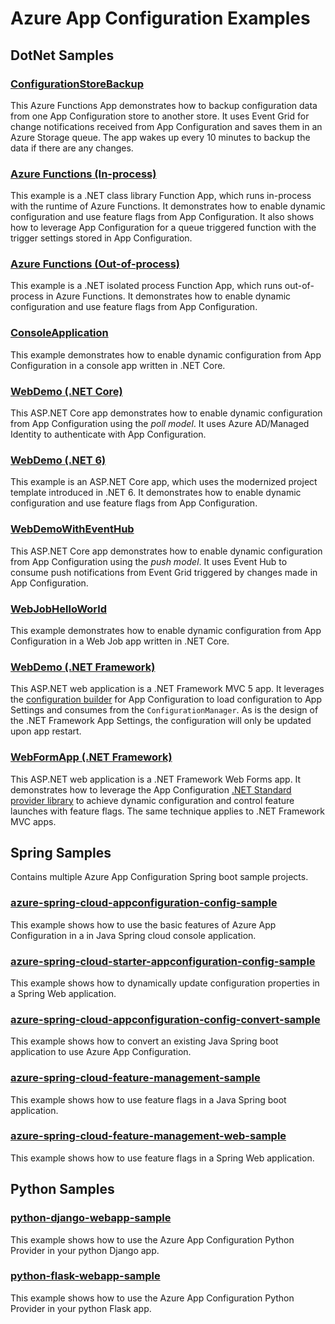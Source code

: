 # Azure App Configuration Examples

## DotNet Samples

### [ConfigurationStoreBackup](./ConfigurationStoreBackup)

This Azure Functions App demonstrates how to backup configuration data from one App Configuration store to another store. It uses Event Grid for change notifications received from App Configuration and saves them in an Azure Storage queue. The app wakes up every 10 minutes to backup the data if there are any changes.

### [Azure Functions (In-process)](./DotNetCore/AzureFunction/FunctionApp)

This example is a .NET class library Function App, which runs in-process with the runtime of Azure Functions. It demonstrates how to enable dynamic configuration and use feature flags from App Configuration. It also shows how to leverage App Configuration for a queue triggered function with the trigger settings stored in App Configuration.

### [Azure Functions (Out-of-process)](./DotNetCore/AzureFunction/FunctionAppIsolatedMode)

This example is a .NET isolated process Function App, which runs out-of-process in Azure Functions. It demonstrates how to enable dynamic configuration and use feature flags from App Configuration.

### [ConsoleApplication](./DotNetCore/ConsoleApplication)

This example demonstrates how to enable dynamic configuration from App Configuration in a console app written in .NET Core.

### [WebDemo (.NET Core)](./DotNetCore/WebDemo)

This ASP.NET Core app demonstrates how to enable dynamic configuration from App Configuration using the *poll model*. It uses Azure AD/Managed Identity to authenticate with App Configuration.

### [WebDemo (.NET 6)](./DotNetCore/WebDemoNet6)

This example is an ASP.NET Core app, which uses the modernized project template introduced in .NET 6. It demonstrates how to enable dynamic configuration and use feature flags from App Configuration.

### [WebDemoWithEventHub](./DotNetCore/WebDemoWithEventHub/WebDemoWithEventHub)

This ASP.NET Core app demonstrates how to enable dynamic configuration from App Configuration using the *push model*. It uses Event Hub to consume push notifications from Event Grid triggered by changes made in App Configuration.

### [WebJobHelloWorld](./DotNetCore/WebJobs/WebJobHelloWorld)

This example demonstrates how to enable dynamic configuration from App Configuration in a Web Job app written in .NET Core.

### [WebDemo (.NET Framework)](./DotNetFramework/WebDemo)

This ASP.NET web application is a .NET Framework MVC 5 app. It leverages the [configuration builder](https://www.nuget.org/packages/Microsoft.Configuration.ConfigurationBuilders.AzureAppConfiguration/) for App Configuration to load configuration to App Settings and consumes from the `ConfigurationManager`. As is the design of the .NET Framework App Settings, the configuration will only be updated upon app restart.

### [WebFormApp (.NET Framework)](./DotNetFramework/WebFormApp)

This ASP.NET web application is a .NET Framework Web Forms app. It demonstrates how to leverage the App Configuration [.NET Standard provider library](https://www.nuget.org/packages/Microsoft.Extensions.Configuration.AzureAppConfiguration/) to achieve dynamic configuration and control feature launches with feature flags. The same technique applies to .NET Framework MVC apps.

## Spring Samples

Contains multiple Azure App Configuration Spring boot sample projects.

### [azure-spring-cloud-appconfiguration-config-sample](https://github.com/Azure-Samples/azure-spring-boot-samples/tree/main/appconfiguration/azure-spring-cloud-appconfiguration-config/azure-spring-cloud-appconfiguration-config-sample)

This example shows how to use the basic features of Azure App Configuration in a in Java Spring cloud console application.

### [azure-spring-cloud-starter-appconfiguration-config-sample](https://github.com/Azure-Samples/azure-spring-boot-samples/tree/main/appconfiguration/azure-spring-cloud-starter-appconfiguration-config/azure-spring-cloud-starter-appconfiguration-config-sample)

This example shows how to dynamically update configuration properties in a Spring Web application.

### [azure-spring-cloud-appconfiguration-config-convert-sample](https://github.com/Azure-Samples/azure-spring-boot-samples/tree/main/appconfiguration/azure-spring-cloud-appconfiguration-config/azure-spring-cloud-appconfiguration-config-convert-sample)

This example shows how to convert an existing Java Spring boot application to use Azure App Configuration.

### [azure-spring-cloud-feature-management-sample](https://github.com/Azure-Samples/azure-spring-boot-samples/tree/main/appconfiguration/azure-spring-cloud-feature-management/azure-spring-cloud-feature-management-sample)

This example shows how to use feature flags in a Java Spring boot application.

### [azure-spring-cloud-feature-management-web-sample](https://github.com/Azure-Samples/azure-spring-boot-samples/tree/main/appconfiguration/azure-spring-cloud-feature-management-web/azure-spring-cloud-feature-management-web-sample)

This example shows how to use feature flags in a Spring Web application.

## Python Samples

### [python-django-webapp-sample](./PythonProvider/python-django-webapp-sample)

This example shows how to use the Azure App Configuration Python Provider in your python Django app.

### [python-flask-webapp-sample](./PythonProvider/python-flask-webapp-sample)

This example shows how to use the Azure App Configuration Python Provider in your python Flask app.